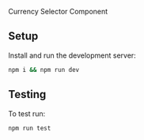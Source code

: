 Currency Selector Component

## Setup

Install and run the development server:

```bash
npm i && npm run dev
```

## Testing

To test run:
```bash
npm run test
```
